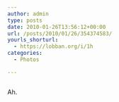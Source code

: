```yaml
---
author: admin
type: posts
date: 2010-01-26T13:56:12+00:00
url: /posts/2010/01/26/354374583/
yourls_shorturl:
  - https://lobban.org/i/1h
categories:
  - Photos

---
```

<div class="figure">
  <img src="https://andy.lobban.org/photo/1280/354374583/1/tumblr_kwuxdog1XP1qzrl7b" alt="" />
</div>

Ah.